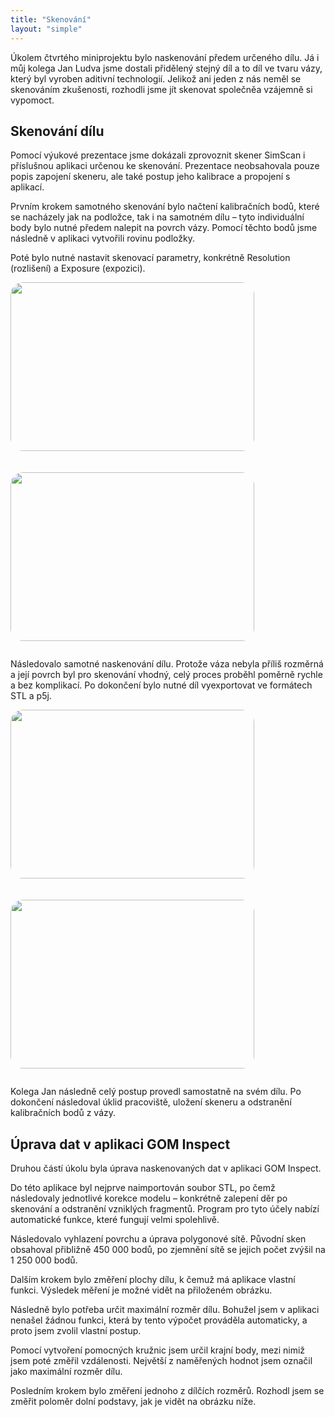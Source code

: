 ```yaml
---
title: "Skenování"
layout: "simple"
---
```

Úkolem čtvrtého miniprojektu bylo naskenování předem určeného dílu. Já i můj kolega Jan Ludva jsme dostali přidělený stejný díl a to díl ve tvaru vázy, který byl vyroben aditivní technologií. Jelikož ani jeden z nás neměl se skenováním zkušenosti, rozhodli jsme jít skenovat společněa vzájemně si vypomoct.

## Skenování dílu

Pomocí výukové prezentace jsme dokázali zprovoznit skener SimScan i příslušnou aplikaci určenou ke skenování. Prezentace neobsahovala pouze popis zapojení skeneru, ale také postup jeho kalibrace a propojení s aplikací. 

 

Prvním krokem samotného skenování bylo načtení kalibračních bodů, které se nacházely jak na podložce, tak i na samotném dílu – tyto individuální body bylo nutné předem nalepit na povrch vázy. Pomocí těchto bodů jsme následně v aplikaci vytvořili rovinu podložky. 

 

Poté bylo nutné nastavit skenovací parametry, konkrétně Resolution (rozlišení) a Exposure (expozici). 

<div style="max-width: 800px; margin: 0 auto; display: flex; justify-content: space-between; gap: 20px; flex-wrap: wrap; align-items: center;">
  <img 
       src="/images/4/IMG_2164.jpeg"
       style="transform: rotate(0deg); transform-origin: center center;
              width: 390px; height: 270px;
              border-radius: 20px; object-fit: cover;">
              
  <img 
       src="/images/4/IMG_2169.jpeg"
       style="transform: rotate(0deg); transform-origin: center center;
              width: 390px; height: 270px;
              border-radius: 20px; object-fit: cover;">
</div>

Následovalo samotné naskenování dílu. Protože váza nebyla příliš rozměrná a její povrch byl pro skenování vhodný, celý proces proběhl poměrně rychle a bez komplikací. Po dokončení bylo nutné díl vyexportovat ve formátech STL a p5j. 

 <div style="max-width: 800px; margin: 0 auto; display: flex; justify-content: space-between; gap: 20px; flex-wrap: wrap; align-items: center;">
  <img 
       src="/images/4/IMG_2167.jpeg"
       style="transform: rotate(0deg); transform-origin: center center;
              width: 390px; height: 270px;
              border-radius: 20px; object-fit: cover;">
              
  <img 
       src="/images/4/IMG_2171.jpeg"
       style="transform: rotate(0deg); transform-origin: center center;
              width: 390px; height: 270px;
              border-radius: 20px; object-fit: cover;">
</div>

Kolega Jan následně celý postup provedl samostatně na svém dílu. Po dokončení následoval úklid pracoviště, uložení skeneru a odstranění kalibračních bodů z vázy. 

 

## Úprava dat v aplikaci GOM Inspect 

 

Druhou částí úkolu byla úprava naskenovaných dat v aplikaci GOM Inspect. 

Do této aplikace byl nejprve naimportován soubor STL, po čemž následovaly jednotlivé korekce modelu – konkrétně zalepení děr po skenování a odstranění vzniklých fragmentů. Program pro tyto účely nabízí automatické funkce, které fungují velmi spolehlivě. 

 

Následovalo vyhlazení povrchu a úprava polygonové sítě. Původní sken obsahoval přibližně 450 000 bodů, po zjemnění sítě se jejich počet zvýšil na 1 250 000 bodů. 

 

Dalším krokem bylo změření plochy dílu, k čemuž má aplikace vlastní funkci. Výsledek měření je možné vidět na přiloženém obrázku. 

 

Následně bylo potřeba určit maximální rozměr dílu. Bohužel jsem v aplikaci nenašel žádnou funkci, která by tento výpočet prováděla automaticky, a proto jsem zvolil vlastní postup. 

Pomocí vytvoření pomocných kružnic jsem určil krajní body, mezi nimiž jsem poté změřil vzdálenosti. Největší z naměřených hodnot jsem označil jako maximální rozměr dílu. 

 

Posledním krokem bylo změření jednoho z dílčích rozměrů. Rozhodl jsem se změřit poloměr dolní podstavy, jak je vidět na obrázku níže. 